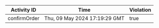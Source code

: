 | Activity ID | Time | Violation |
| --- | --- | --- |
| confirmOrder | Thu, 09 May 2024 17:19:29 GMT | true |